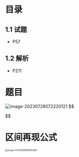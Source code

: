 # 目录



## 1.1 试题

* P57



## 1.2 解析

* P211



# 题目

<img src="https://cvp.oss-cn-shanghai.aliyuncs.com/picgo/202307280722220.png" alt="image-20230728072220121"  />
$$

$$

# 区间再现公式

<img src="https://cvp.oss-cn-shanghai.aliyuncs.com/picgo/202308090959098.png" alt="image-20230809095922901" style="zoom:50%;" />
